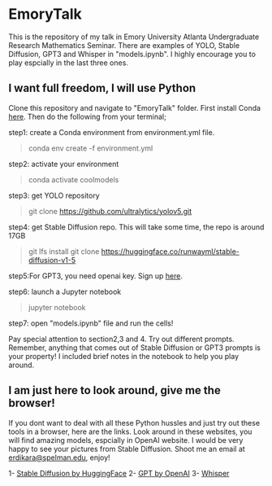 # EmoryTalk

This is the repository of my talk in Emory University Atlanta Undergraduate Research Mathematics Seminar. There are examples of YOLO, Stable Diffusion, GPT3 and Whisper in "models.ipynb". I highly encourage you to play espcially in the last three ones.

## I want full freedom, I will use Python

Clone this repository and navigate to "EmoryTalk" folder. First install Conda [here](https://conda.io/projects/conda/en/latest/user-guide/install/index.html). Then do the following from your terminal;

step1: create a Conda environment from environment.yml file.
>conda env create -f environment.yml

step2: activate your environment
>conda activate coolmodels

step3: get YOLO repository
>git clone https://github.com/ultralytics/yolov5.git

step4: get Stable Diffusion repo. This will take some time, the repo is around 17GB
> git lfs install
> git clone https://huggingface.co/runwayml/stable-diffusion-v1-5

step5:For GPT3, you need openai key. Sign up [here](https://beta.openai.com/playground).

step6: launch a Jupyter notebook
> jupyter notebook

step7: open "models.ipynb" file and run the cells! 

Pay special attention to section2,3 and 4. Try out different prompts. Remember, anything that comes out of Stable Diffusion or GPT3 prompts is your property! I included brief notes in the notebook to help you play around.


## I am just here to look around, give me the browser!

If you dont want to deal with all these Python hussles and just try out these tools in a browser, here are the links. Look around in these websites, you will find amazing models, espcially in OpenAI website. I would be very happy to see your pictures from Stable Diffusion. Shoot me an email at erdikara@spelman.edu, enjoy!

1- [Stable Diffusion by HuggingFace](https://huggingface.co/spaces/stabilityai/stable-diffusion)
2- [GPT by OpenAI](https://beta.openai.com/playground)
3- [Whisper](https://huggingface.co/openai/whisper-large)
